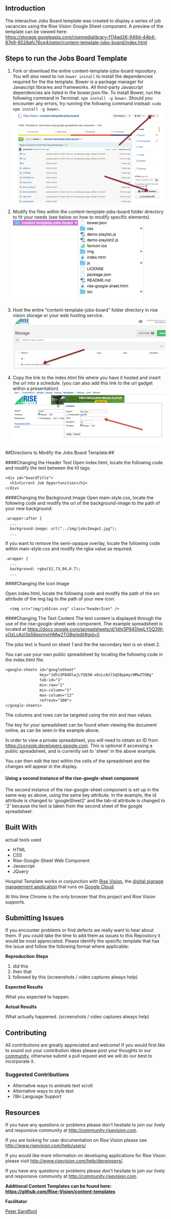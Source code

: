 ## Introduction

The interactive Jobs Board template was created to display a series of job vacancies using the Rise Vision Google Sheet component. A preview of the template can be viewed here: https://storage.googleapis.com/risemedialibrary-f114ad26-949d-44b4-87e9-8528afc76ce4/peter/content-template-jobs-board/index.html

## Steps to run the Jobs Board Template

1. Fork or download the entire content-template-jobs-board repository. You will also need to run `bower install` to install the dependencies required for the the template. Bower is a package manager for Javascript libraries and frameworks. All third-party Javascript dependencies are listed in the bower.json file. To install Bower, run the following command in Terminal: `npm install -g bower`. Should you encounter any errors, try running the following command instead: `sudo npm install -g bower`.
![diagram showing where to find the folder](img/readme-step1.png)

2. Modify the files within the content-template-jobs-board folder directory to fit your needs (see below on how to modify specific elements).  
![alt tag](img/readme-step2.png)

3. Host the entire “content-template-jobs-board” folder directory in rise vision storage or your web hosting service.  
![diagram showing how to host folder](img/readme-step3.png)

4. Copy the link to the index.html file where you have it hosted and insert the url into a schedule. (you can also add this link to the url gadget within a presentation)  
![diagram showing where to find link to index.html](img/readme-step4.jpg)

##Directions to Modify the Jobs Board Template:##


####Changing the Header Text
Open index.html, locate the following code and modify the text between the h1 tags:

```
<div id="boardTitle">
  <h1>Current Job Opportunities</h1>
</div>
```


####Changing the Background Image
Open main-style.css, locate the following code and modify the url of the background-image to the path of your new background:

```  
.wrapper:after {
  ...
  background-image: url("../img/jobsImage2.jpg");
  ...
```

If you want to remove the semi-opaque overlay, locate the following code within main-style.css and modify the rgba value as required:

```
.wrapper {
  ...
  background: rgba(52,73,94,0.7);
  ...
```


####Changing the Icon Image

Open index.html, locate the following code and modify the path of the src attribute of the img tag to the path of your new icon:

```  
  <img src="img/jobIcon.svg" class="headerIcon" />
```


####Changing The Text Content
The text content is displayed through the use of the rise-google-sheet web component. The example spreadsheet is located at https://docs.google.com/spreadsheets/d/1dhi3P84DlwjLY5Q3W-xOzLcAzl3q58ppmyrHMw2TGBg/edit#gid=0

The jobs text is found on sheet 1 and the the secondary text is on sheet 2.

You can use your own public spreadsheet by locating the following code in the index.html file:

```
<google-sheets id="googleSheet"
               key="1dhi3P84DlwjLY5Q3W-xOzLcAzl3q58ppmyrHMw2TGBg"
               tab-id="1"
               min-row="1" 
               min-column="1" 
               max-column="12"
               refresh="300">
</google-sheets>

```
The columns and rows can be targeted using the min and max values. 

The key for your spreadsheet can be found when viewing the document online, as can be seen in the example above. 

In order to view a private spreadsheet, you will need to obtain an ID from https://console.developers.google.com. This is optional if accessing a public spreadsheet, and is currently set to 'sheet' in the above example.

You can then edit the text within the cells of the spreadsheet and the changes will appear in the display.

#### Using a second instance of the rise-google-sheet component

The second instance of the rise-google-sheet component is set up in the same way as above, using the same key attribute. In the example, the id attribute is changed to 'googleSheet2' and the tab-id attribute is changed to '2' because the text is taken from the second sheet of the google spreadsheet.

## Built With
actual tools used
- HTML
- CSS
- Rise-Google-Sheet Web Component
- Javascript
- JQuery


Hospital Template works in conjunction with [Rise Vision](http://www.risevision.com), the [digital signage management application](http://rva.risevision.com/) that runs on [Google Cloud](https://cloud.google.com).

At this time Chrome is the only browser that this project and Rise Vision supports.

## Submitting Issues
If you encounter problems or find defects we really want to hear about them. If you could take the time to add them as issues to this Repository it would be most appreciated. Please identify the specific template that has the issue and follow the following format where applicable:

**Reproduction Steps**

1. did this
2. then that
3. followed by this (screenshots / video captures always help)

**Expected Results**

What you expected to happen.

**Actual Results**

What actually happened. (screenshots / video captures always help)

## Contributing
All contributions are greatly appreciated and welcome! If you would first like to sound out your contribution ideas please post your thoughts to our [community](http://community.risevision.com), otherwise submit a pull request and we will do our best to incorporate it.

### Suggested Contributions
- Alternative ways to animate text scroll
- Alternative ways to style text
- i18n Language Support

## Resources
If you have any questions or problems please don't hesitate to join our lively and responsive community at http://community.risevision.com.

If you are looking for user documentation on Rise Vision please see http://www.risevision.com/help/users/

If you would like more information on developing applications for Rise Vision please visit http://www.risevision.com/help/developers/.

 If you have any questions or problems please don't hesitate to join our lively and responsive community at http://community.risevision.com.
 
**Additional Content Templates can be found here: https://github.com/Rise-Vision/content-templates**

**Facilitator**

[Peter Sandford](https://github.com/pcsandford "Peter Sandford")

